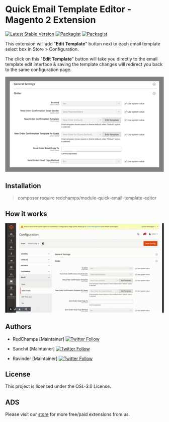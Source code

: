 # Quick Email Template Editor - Magento 2 Extension 

[![Latest Stable Version](https://img.shields.io/packagist/v/redchamps/module-quick-email-template-editor.svg?style=flat-square)](https://packagist.org/packages/redchamps/module-quick-email-template-editor)
[![Packagist](https://img.shields.io/packagist/dt/redchamps/module-quick-email-template-editor.svg?style=flat-square)](https://packagist.org/packages/redchamps/module-quick-email-template-editor/stats)
[![Packagist](https://img.shields.io/packagist/dm/redchamps/module-quick-email-template-editor.svg?style=flat-square)](https://packagist.org/packages/redchamps/module-quick-email-template-editor/stats)

This extension will add "**Edit Template**" button next to each email template select box in Store > Configuration. 

The click on this "**Edit Template**" button will take you directly to the email template edit interface & saving the template changes will redirect you back to the same configuration page. 

![Edit Template Button](https://raw.githubusercontent.com/redchamps/repo-images/master/quick-email-template-editor/edit-template-button.jpeg)

## Installation

> composer require redchamps/module-quick-email-template-editor

## How it works

![How it works](https://raw.githubusercontent.com/redchamps/repo-images/master/quick-email-template-editor/quick-email-template-editor.gif)

## Authors

- RedChamps [Maintainer] [![Twitter Follow](https://img.shields.io/twitter/follow/_redChamps.svg?style=social)](https://twitter.com/_redChamps)

- Sanchit [Maintainer] [![Twitter Follow](https://img.shields.io/twitter/follow/_techDriven.svg?style=social)](https://twitter.com/_techDriven)

- Ravinder [Maintainer] [![Twitter Follow](https://img.shields.io/twitter/follow/_iAmRav.svg?style=social)](https://twitter.com/_iAmRav)

## License

This project is licensed under the OSL-3.0 License.

## ADS

Please visit our [store](https://redchamps.com) for more free/paid extensions from us.
